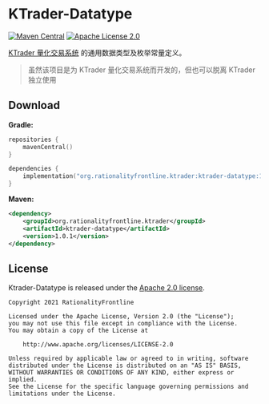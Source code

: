 # KTrader-Datatype

[![Maven Central](https://img.shields.io/maven-central/v/org.rationalityfrontline.ktrader/ktrader-datatype.svg?label=Maven%20Central)](https://search.maven.org/search?q=g:%22org.rationalityfrontline.ktrader%22%20AND%20a:%22ktrader-datatype%22)
[![Apache License 2.0](https://img.shields.io/github/license/ktrader-tech/ktrader-datatype)](https://github.com/ktrader-tech/ktrader-datatype/blob/master/LICENSE)

[KTrader 量化交易系统](https://github.com/ktrader-tech/ktrader) 的通用数据类型及枚举常量定义。

> 虽然该项目是为 KTrader 量化交易系统而开发的，但也可以脱离 KTrader 独立使用

## Download

**Gradle:**

```kotlin
repositories {
    mavenCentral()
}

dependencies {
    implementation("org.rationalityfrontline.ktrader:ktrader-datatype:1.0.1")
}
```

**Maven:**

```xml
<dependency>
    <groupId>org.rationalityfrontline.ktrader</groupId>
    <artifactId>ktrader-datatype</artifactId>
    <version>1.0.1</version>
</dependency>
```

## License

Ktrader-Datatype is released under the [Apache 2.0 license](https://github.com/ktrader-tech/ktrader-datatype/blob/master/LICENSE).

```
Copyright 2021 RationalityFrontline

Licensed under the Apache License, Version 2.0 (the "License");
you may not use this file except in compliance with the License.
You may obtain a copy of the License at

    http://www.apache.org/licenses/LICENSE-2.0

Unless required by applicable law or agreed to in writing, software
distributed under the License is distributed on an "AS IS" BASIS,
WITHOUT WARRANTIES OR CONDITIONS OF ANY KIND, either express or implied.
See the License for the specific language governing permissions and
limitations under the License.
```